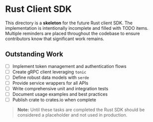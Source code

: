 <!-- file: sdks/rust/docs/README.md -->
<!-- version: 0.1.0 -->
<!-- guid: 4faeb1d2-8c44-4c70-bcb9-814b1ec121b3 -->

# Rust Client SDK

This directory is a **skeleton** for the future Rust client SDK. The
implementation is intentionally incomplete and filled with TODO items. Multiple
reminders are placed throughout the codebase to ensure contributors know that
significant work remains.

## Outstanding Work

- [ ] Implement token management and authentication flows
- [ ] Create gRPC client leveraging `tonic`
- [ ] Define robust data models with `serde`
- [ ] Provide service wrappers for all APIs
- [ ] Write comprehensive unit and integration tests
- [ ] Document usage examples and best practices
- [ ] Publish crate to crates.io when complete

> **Note:** Until these tasks are completed the Rust SDK should be considered a
> placeholder and not used in production.
